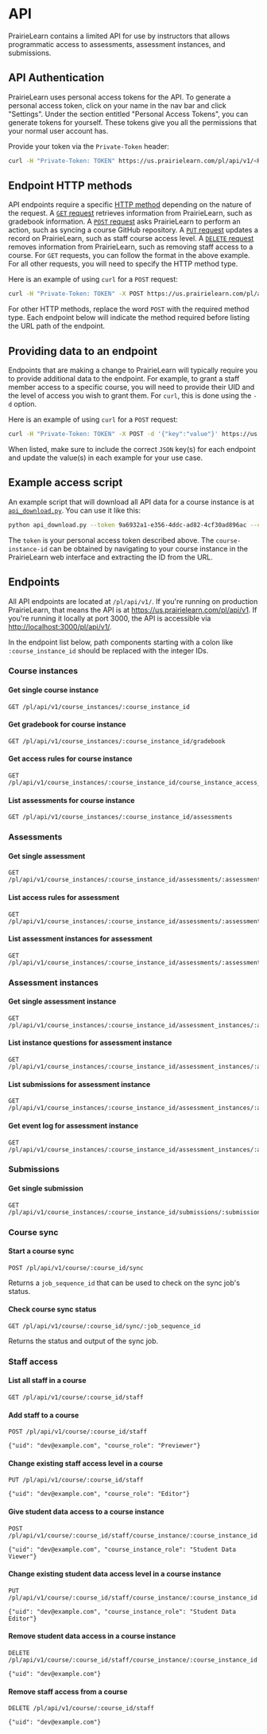 # API

PrairieLearn contains a limited API for use by instructors that allows programmatic access to assessments, assessment instances, and submissions.

## API Authentication

PrairieLearn uses personal access tokens for the API. To generate a personal access token, click on your name in the nav bar and click "Settings". Under the section entitled "Personal Access Tokens", you can generate tokens for yourself. These tokens give you all the permissions that your normal user account has.

Provide your token via the `Private-Token` header:

```sh
curl -H "Private-Token: TOKEN" https://us.prairielearn.com/pl/api/v1/<REST_OF_PATH>
```

## Endpoint HTTP methods

API endpoints require a specific [HTTP method](https://developer.mozilla.org/en-US/docs/Web/HTTP/Reference/Methods) depending on the nature of the request. A [`GET` request](https://developer.mozilla.org/en-US/docs/Web/HTTP/Reference/Methods/GET) retrieves information from PrairieLearn, such as gradebook information. A [`POST` request](https://developer.mozilla.org/en-US/docs/Web/HTTP/Reference/Methods/POST) asks PrairieLearn to perform an action, such as syncing a course GitHub repository. A [`PUT` request](https://developer.mozilla.org/en-US/docs/Web/HTTP/Reference/Methods/PUT) updates a record on PrairieLearn, such as staff course access level. A [`DELETE` request](https://developer.mozilla.org/en-US/docs/Web/HTTP/Reference/Methods/DELETE) removes information from PrairieLearn, such as removing staff access to a course. For `GET` requests, you can follow the format in the above example. For all other requests, you will need to specify the HTTP method type.

Here is an example of using `curl` for a `POST` request:

```sh
curl -H "Private-Token: TOKEN" -X POST https://us.prairielearn.com/pl/api/v1/<REST_OF_PATH>
```

For other HTTP methods, replace the word `POST` with the required method type. Each endpoint below will indicate the method required before listing the URL path of the endpoint.

## Providing data to an endpoint

Endpoints that are making a change to PrairieLearn will typically require you to provide additional data to the endpoint. For example, to grant a staff member access to a specific course, you will need to provide their UID and the level of access you wish to grant them. For `curl`, this is done using the `-d` option.

Here is an example of using `curl` for a `POST` request:

```sh
curl -H "Private-Token: TOKEN" -X POST -d '{"key":"value"}' https://us.prairielearn.com/pl/api/v1/<REST_OF_PATH>
```

When listed, make sure to include the correct `JSON` key(s) for each endpoint and update the value(s) in each example for your use case.

## Example access script

An example script that will download all API data for a course instance is at [`api_download.py`](https://github.com/PrairieLearn/PrairieLearn/blob/master/contrib/api_download.py). You can use it like this:

```sh
python api_download.py --token 9a6932a1-e356-4ddc-ad82-4cf30ad896ac --course-instance-id 29832 --output-dir tam212fa18
```

The `token` is your personal access token described above. The `course-instance-id` can be obtained by navigating to your course instance in the PrairieLearn web interface and extracting the ID from the URL.

## Endpoints

All API endpoints are located at `/pl/api/v1/`. If you're running on production PrairieLearn, that means the API is at <https://us.prairielearn.com/pl/api/v1>. If you're running it locally at port 3000, the API is accessible via <http://localhost:3000/pl/api/v1/>.

In the endpoint list below, path components starting with a colon like `:course_instance_id` should be replaced with the integer IDs.

### Course instances

#### Get single course instance

```text
GET /pl/api/v1/course_instances/:course_instance_id
```

#### Get gradebook for course instance

```text
GET /pl/api/v1/course_instances/:course_instance_id/gradebook
```

#### Get access rules for course instance

```text
GET /pl/api/v1/course_instances/:course_instance_id/course_instance_access_rules
```

#### List assessments for course instance

```text
GET /pl/api/v1/course_instances/:course_instance_id/assessments
```

### Assessments

#### Get single assessment

```text
GET /pl/api/v1/course_instances/:course_instance_id/assessments/:assessment_id
```

#### List access rules for assessment

```text
GET /pl/api/v1/course_instances/:course_instance_id/assessments/:assessment_id/assessment_access_rules
```

#### List assessment instances for assessment

```text
GET /pl/api/v1/course_instances/:course_instance_id/assessments/:assessment_id/assessment_instances
```

### Assessment instances

#### Get single assessment instance

```text
GET /pl/api/v1/course_instances/:course_instance_id/assessment_instances/:assessment_instance_id
```

#### List instance questions for assessment instance

```text
GET /pl/api/v1/course_instances/:course_instance_id/assessment_instances/:assessment_instance_id/instance_questions
```

#### List submissions for assessment instance

```text
GET /pl/api/v1/course_instances/:course_instance_id/assessment_instances/:assessment_instance_id/submissions
```

#### Get event log for assessment instance

```text
GET /pl/api/v1/course_instances/:course_instance_id/assessment_instances/:assessment_instance_id/log
```

### Submissions

#### Get single submission

```text
GET /pl/api/v1/course_instances/:course_instance_id/submissions/:submission_id
```

### Course sync

#### Start a course sync

```text
POST /pl/api/v1/course/:course_id/sync
```

Returns a `job_sequence_id` that can be used to check on the sync job's status.

#### Check course sync status

```text
GET /pl/api/v1/course/:course_id/sync/:job_sequence_id
```

Returns the status and output of the sync job.

### Staff access

#### List all staff in a course

```text
GET /pl/api/v1/course/:course_id/staff
```

#### Add staff to a course

```text
POST /pl/api/v1/course/:course_id/staff
```

```text
{"uid": "dev@example.com", "course_role": "Previewer"}
```

#### Change existing staff access level in a course

```text
PUT /pl/api/v1/course/:course_id/staff
```

```text
{"uid": "dev@example.com", "course_role": "Editor"}
```

#### Give student data access to a course instance

```text
POST /pl/api/v1/course/:course_id/staff/course_instance/:course_instance_id
```

```text
{"uid": "dev@example.com", "course_instance_role": "Student Data Viewer"}
```

#### Change existing student data access level in a course instance

```text
PUT /pl/api/v1/course/:course_id/staff/course_instance/:course_instance_id
```

```text
{"uid": "dev@example.com", "course_instance_role": "Student Data Editor"}
```

#### Remove student data access in a course instance

```text
DELETE /pl/api/v1/course/:course_id/staff/course_instance/:course_instance_id
```

```text
{"uid": "dev@example.com"}
```

#### Remove staff access from a course

```text
DELETE /pl/api/v1/course/:course_id/staff
```

```text
{"uid": "dev@example.com"}
```
